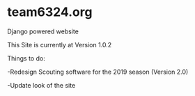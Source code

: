 # team6324.org
Django powered website


This Site is currently at Version 1.0.2


Things to do:


  -Redesign Scouting software for the 2019 season (Version 2.0)
  
  
  -Update look of the site

